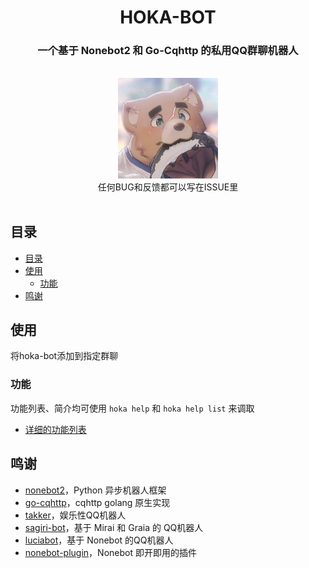 <div align="center">
    <h1>HOKA-BOT</h1>
</div>

<div align="center">
    <h3>一个基于 Nonebot2 和 Go-Cqhttp 的私用QQ群聊机器人</h3>
    <br>
    <img width="160" src="docs/HOKA现头像.jpg" alt="logo">
    </br>
    <div>任何BUG和反馈都可以写在ISSUE里</div>
    <br>
</div>

## 目录
  * [目录](#目录)
  * [使用](#使用)
    + [功能](#功能)
  * [鸣谢](#鸣谢)

## 使用

将hoka-bot添加到指定群聊

### 功能

功能列表、简介均可使用 ```hoka help``` 和 ```hoka help list``` 来调取

- [详细的功能列表](docs/functions.md)

## 鸣谢

- [nonebot2](https://github.com/nonebot/nonebot2)，Python 异步机器人框架
- [go-cqhttp](https://github.com/Mrs4s/go-cqhttp)，cqhttp golang 原生实现
- [takker](https://github.com/FYWinds/takker)，娱乐性QQ机器人
- [sagiri-bot](https://github.com/SAGIRI-kawaii/sagiri-bot)，基于 Mirai 和 Graia 的 QQ机器人
- [luciabot](https://github.com/Box-s-ville/luciabot)，基于 Nonebot 的QQ机器人
- [nonebot-plugin](https://github.com/fz6m/nonebot-plugin)，Nonebot 即开即用的插件
